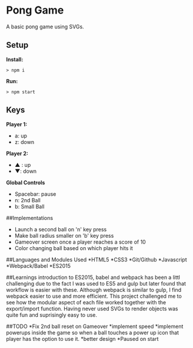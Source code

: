 # Pong Game

A basic pong game using SVGs.

## Setup

**Install:**

`> npm i`

**Run:**

`> npm start`

## Keys

**Player 1:**
* a: up
* z: down

**Player 2:**
* ▲ : up
* ▼: down

**Global Controls**
* Spacebar: pause
* n: 2nd Ball
* b: Small Ball

##Implementations
- Launch a second ball on 'n' key press
- Make ball radius smaller on 'b' key press
- Gameover screen once a player reaches a score of 10
- Color changing ball based on which player hits it

##Languages and Modules Used
*HTML5
*CSS3
*Git/Github
*Javascript
*Webpack/Babel
*ES2015

##Learnings
introduction to ES2015, babel and webpack has been a littl challenging due to the fact I was used to ES5 and gulp but later found that workflow is easier with these. Although webpack is similar to gulp, I find webpack easier to use and more efficient. This project challenged me to see how the modular aspect of each file worked together with the export/import function. Having never used SVGs to render objects was quite fun and suprisingly easy to use.

##TODO
*Fix 2nd ball reset on Gameover
*implement speed
*implement powerups inside the game so when a ball touches a power up icon that player has the option to use it.
*better design
*Paused on start

